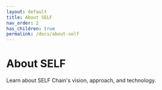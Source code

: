 ```yaml
---
layout: default
title: About SELF
nav_order: 2
has_children: true
permalink: /docs/about-self
---
```


# About SELF

Learn about SELF Chain's vision, approach, and technology.